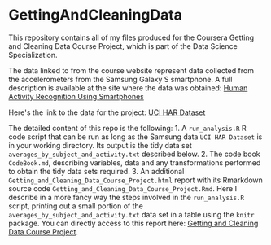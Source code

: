 # GettingAndCleaningData

This repository contains all of my files produced for the Coursera Getting and Cleaning Data Course Project, which is part of the Data Science Specialization.

The data linked to from the course website represent data collected from the accelerometers from the Samsung Galaxy S smartphone. A full description is available at the site where the data was obtained: 
[Human Activity Recognition Using Smartphones](http://archive.ics.uci.edu/ml/datasets/Human+Activity+Recognition+Using+Smartphones)

Here's the link to the data for the project:
[UCI HAR Dataset](https://d396qusza40orc.cloudfront.net/getdata%2Fprojectfiles%2FUCI%20HAR%20Dataset.zip)

The detailed content of this repo is the following:
    1. A `run_analysis.R` R code script that can be run as long as the Samsung data `UCI HAR Dataset` is in your working directory. Its output is the tidy data set `averages_by_subject_and_activity.txt` described below.
    2. The code book `CodeBook.md`, describing variables, data and any transformations performed to obtain the tidy data sets required.
    3. An additional `Getting_and_Cleaning_Data_Course_Project.html` report with its Rmarkdown source code `Getting_and_Cleaning_Data_Course_Project.Rmd`. Here I describe in a more fancy way the steps involved in the `run_analysis.R` script, printing out a small portion of the `averages_by_subject_and_activity.txt` data set in a table using the `knitr` package. You can directly access to this report here: [Getting and Cleaning Data Course Project](http://emilzonta.github.io/GettingAndCleaningData/).
